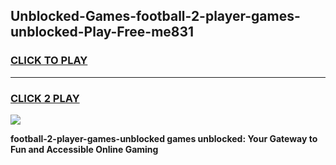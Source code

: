 
## Unblocked-Games-football-2-player-games-unblocked-Play-Free-me831
<h3>
<a href="https://premium76.site?title=football-2-player-games-unblocked&ref=09A">CLICK TO PLAY</a></h3>
<hr>

<h3>
<a href="https://premium76.site?title=football-2-player-games-unblocked&ref=09A">CLICK 2 PLAY</a>
  
</h3>

<a href="https://premium76.site?title=football-2-player-games-unblocked&ref=09A"><img src="https://clearcache.store/games.png"></a>


**football-2-player-games-unblocked games unblocked: Your Gateway to Fun and Accessible Online Gaming**
